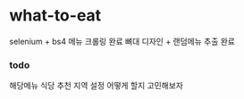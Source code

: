 # what-to-eat

selenium + bs4 메뉴 크롤링 완료 
뼈대 디자인 + 랜덤메뉴 추출 완료 

### todo
해당메뉴 식당 추천 
지역 설정 어떻게 할지 고민해보자 